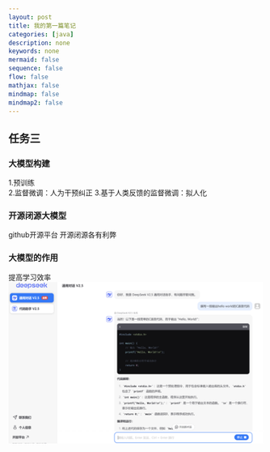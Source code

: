 ```yaml
---
layout: post
title: 我的第一篇笔记
categories: [java]
description: none
keywords: none
mermaid: false
sequence: false
flow: false
mathjax: false
mindmap: false
mindmap2: false
---
```



## 任务三  
### 大模型构建
1.预训练  
2.监督微调：人为干预纠正
3.基于人类反馈的监督微调：拟人化
### 开源闭源大模型
github开源平台
开源闭源各有利弊
### 大模型的作用
提高学习效率
![](/images/posts/github/deepspeakphoto.png)
